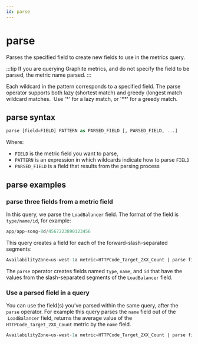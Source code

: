 ```yaml
---
id: parse
---
```


# parse

Parses the specified field to create new fields to use in the metrics query.

:::tip
If you are querying Graphite metrics, and do not specify the field to be parsed, the metric name parsed.
:::

Each wildcard in the pattern corresponds to a specified field. The parse operator supports both lazy (shortest match) and greedy (longest match wildcard matches.  Use '\*' for a lazy match, or '\*\*' for a greedy match.

## parse syntax

```sql
parse [field=FIELD] PATTERN as PARSED_FIELD [, PARSED_FIELD, ...]
```

Where:

* `FIELD` is the metric field you want to parse, 
* `PATTERN` is an expression in which wildcards indicate how to parse `FIELD`
* `PARSED_FIELD` is a field that results from the parsing process

## parse examples

### parse three fields from a metric field

In this query, we parse the `LoadBalancer` field. The format of the field is `type/name/id`, for example:   

```sql
app/app-song-8d/4567223890123456
```

This query creates a field for each of the forward-slash-separated segments:  

```sql
AvailabilityZone=us-west-1a metric=HTTPCode_Target_2XX_Count | parse field=LoadBalancer */*/* as type, name, id
```

The `parse` operator creates fields named `type`, `name`, and `id` that have the values from the slash-separated segments of the `LoadBalancer` field.

### Use a parsed field in a query

You can use the field(s) you’ve parsed within the same query, after the `parse` operator. For example this query parses the `name` field out of the  `LoadBalancer` field, returns the average value of the `HTTPCode_Target_2XX_Count` metric by the `name` field.

```sql
AvailabilityZone=us-west-1a metric=HTTPCode_Target_2XX_Count | parse field=LoadBalancer */*/* as type, name, id | avg by name
```
 
